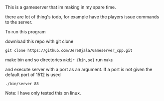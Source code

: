 This is a gameserver that im making in my spare time.

there are lot of thing's todo, for example have the players issue commands to the server.

To run this program
 
download this repo with git clone 

`git clone https://github.com/JereUjala/Gameserver_cpp.git`

make bin and so directories `mkdir {bin,so}`
run `make`

and execute server with a port as an argument. If a port is not given the default port of 1512 is used

`./bin/server 88`

Note: 
     I have only tested this on linux.
